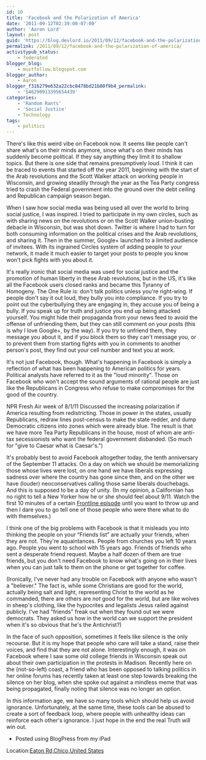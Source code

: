 ```yaml
---
id: 10
title: 'Facebook and the Polarization of America'
date: '2011-09-12T02:39:00-07:00'
author: 'Aaron Lord'
layout: post
guid: 'https://blog.devlord.io/2011/09/12/facebook-and-the-polarization-of-america/'
permalink: /2011/09/12/facebook-and-the-polarization-of-america/
activitypub_status:
    - federated
blogger_blog:
    - mustfollow.blogspot.com
blogger_author:
    - Aaron
blogger_f316279e632a22cbc8478bd21b80f9b4_permalink:
    - '546290913395654439'
categories:
    - 'Random Rants'
    - 'Social Justice'
    - Technology
tags:
    - politics
---
```


There's like this weird vibe on Facebook now. It seems like people can't share what's on their minds anymore, since what's on their minds has suddenly become political. If they say anything they limit it to shallow topics. But there is one side that remains presumptively loud. I think it can be traced to events that started off the year 2011, beginning with the start of the Arab revolutions and the Scott Walker attack on working people in Wisconsin, and growing steadily through the year as the Tea Party congress tried to crash the Federal government into the ground over the debt ceiling and Republican campaign season began.

When I saw how social media was being used all over the world to bring social justice, I was inspired. I tried to participate in my own circles, such as with sharing news on the revolutions or on the Scott Walker union-busting debacle in Wisconsin, but was shot down. Twitter is where I had to turn for both consuming information on the political crises and the Arab revolutions, and sharing it. Then in the summer, Google+ launched to a limited audience of invitees. With its ingrained Circles system of adding people to your network, it made it much easier to target your posts to people you know won't pick fights with you about it.
<!--I've offended a great deal of people on Facebook, and unfriending people hasn't gone over too well. (I do tend to unfriend Glenn Beck fans who don't keep their fanhood to themselves.) My wife had enough of it and deactivated her Facebook account entirely.-->
It's really ironic that social media was used for social justice and the promotion of human liberty in these Arab revolutions, but in the US, it's like all the Facebook users closed ranks and became this Tyranny of Homogeny. The One Rule is: don't talk politics unless you're right-wing. If people don't say it out loud, they bully you into compliance. If you try to point out the cyberbullying they are engaging in, they accuse you of being a bully. If you speak up for truth and justice you end up being attacked yourself. You might hide their propaganda from your news feed to avoid the offense of unfriending them, but they can still comment on your posts (this is why I love Google+, by the way). If you try to unfriend them, they message you about it, and if you block them so they can't message you, or to prevent them from starting fights with you in comments to another person's post, they find out your cell number and text you at work.

It's not just Facebook, though. What's happening in Facebook is simply a reflection of what has been happening to American politics for years. Political analysts have referred to it as the "loud minority". Those on Facebook who won't accept the sound arguments of rational people are just like the Republicans in Congress who refuse to make compromises for the good of the country.

NPR Fresh Air week of 8/1/11 Discussed the increasing polarization if America resulting from redistricting. Those in power in the states, usually Republicans, redraw lines post-census to make the state redder, and dump Democratic citizens into zones which were already blue. The result is that we have more Tea Party Republicans in the house, most of whom are anti-tax secessionists who want the federal government disbanded. (So much for "give to Caesar what is Caesar's.")

It's probably best to avoid Facebook altogether today, the tenth anniversary of the September 11 attacks. On a day on which we should be memorializing those whose lives were lost, on one hand we have liberals expressing sadness over where the country has gone since then, and on the other we have (louder) neoconservatives calling those same liberals douchebags. And this is supposed to be a day of unity. (In my opinion, a Californian has no right to tell a New Yorker how he or she should feel about 9/11. Watch the first 10 minutes of a certain <a href="http://www.pbs.org/wgbh/pages/frontline/shows/faith/view/">Frontline episode</a> until you want to throw up and then I dare you to go tell one of those people who were there what to do with themselves.)

I think one of the big problems with Facebook is that it misleads you into thinking the people on your “Friends list” are actually your friends, when they are not. They're aquaintances. People from churches you left 10 years ago. People you went to school with 15 years ago. Friends of friends who sent a desperate friend request. Maybe a half dozen of them are true friends, but you don't need Facebook to know what's going on in their lives when you can just talk to them on the phone or get together for coffee.

(Ironically, I've never had any trouble on Facebook with anyone who wasn't a "believer." The fact is, while some Christians are good for the world, actually being salt and light, representing Christ to the world as he commanded, there are others are <em>not</em> good for the world, but are like wolves in sheep's clothing, like the hypocrites and legalists Jesus railed against publicly. I've had "friends" freak out when they found out we were democrats. They asked us how in the world can we support the president when it's so obvious that he's the Antichrist?)

In the face of such opposition, sometimes it feels like silence is the only recourse. But it is my hope that people who care will take a stand, raise their voices, and find that they are not alone. Interestingly enough, it was on Facebook where I saw some old college friends in Wisconsin speak out about their own participation in the protests in Madison. Recently here on the (not-so-left) coast, a friend who has been opposed to talking politics in her online forums has recently taken at least one step towards breaking the silence on her blog, when she spoke out against a mindless meme that was being propagated, finally noting that silence was no longer an option.

In this information age, we have so many tools which should help us avoid ignorance. Unfortunately, at the same time, these tools can be abused to create a sort of feedback loop, where people with unhealthy ideas can reinforce each other's ignorance. I just hope in the end the real Truth will win out.

- Posted using BlogPress from my iPad
<p class="blogpress_location">Location:<a href="http://maps.google.com/maps?q=Eaton%20Rd,Chico,United%20States%4039.768641%2C-121.831300&amp;z=10">Eaton Rd,Chico,United States</a></p>

